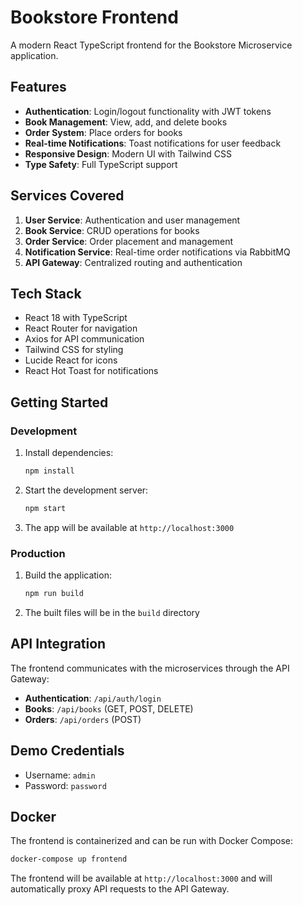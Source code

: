 # Bookstore Frontend

A modern React TypeScript frontend for the Bookstore Microservice application.

## Features

- **Authentication**: Login/logout functionality with JWT tokens
- **Book Management**: View, add, and delete books
- **Order System**: Place orders for books
- **Real-time Notifications**: Toast notifications for user feedback
- **Responsive Design**: Modern UI with Tailwind CSS
- **Type Safety**: Full TypeScript support

## Services Covered

1. **User Service**: Authentication and user management
2. **Book Service**: CRUD operations for books
3. **Order Service**: Order placement and management
4. **Notification Service**: Real-time order notifications via RabbitMQ
5. **API Gateway**: Centralized routing and authentication

## Tech Stack

- React 18 with TypeScript
- React Router for navigation
- Axios for API communication
- Tailwind CSS for styling
- Lucide React for icons
- React Hot Toast for notifications

## Getting Started

### Development

1. Install dependencies:
   ```bash
   npm install
   ```

2. Start the development server:
   ```bash
   npm start
   ```

3. The app will be available at `http://localhost:3000`

### Production

1. Build the application:
   ```bash
   npm run build
   ```

2. The built files will be in the `build` directory

## API Integration

The frontend communicates with the microservices through the API Gateway:

- **Authentication**: `/api/auth/login`
- **Books**: `/api/books` (GET, POST, DELETE)
- **Orders**: `/api/orders` (POST)

## Demo Credentials

- Username: `admin`
- Password: `password`

## Docker

The frontend is containerized and can be run with Docker Compose:

```bash
docker-compose up frontend
```

The frontend will be available at `http://localhost:3000` and will automatically proxy API requests to the API Gateway. 